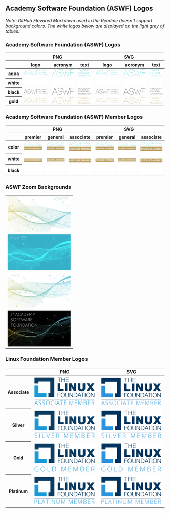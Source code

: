 ## Academy Software Foundation (ASWF) Logos

*Note: GitHub Flavored Markdown used in the Readme doesn't support background colors. The white logos below are displayed on the light grey of tables.*

###  Academy Software Foundation (ASWF) Logos
<table class="logos-table">
	<thead>
        <tr>
            <th></th>
            <th colspan="3">PNG</th>
            <th colspan="3">SVG</th>
        </tr>
        <tr>
            <th></th>
            <th>logo</th>
            <th>acronym</th>
            <th>text</th>
            <th>logo</th>
            <th>acronym</th>
            <th>text</th>
        </tr>
    </thead>
    <tbody>
        <tr>
            <th>aqua</th>
            <td><a href="../other/aswf/aqua/aqua-logo.png" download><img src="../other/aswf/aqua/aqua-logo.png" width="200"></a></td>
            <td><a href="../other/aswf/aqua/aqua-acronym.png" download><img src="../other/aswf/aqua/aqua-acronym.png" width="95"></a></td>
            <td><a href="../other/aswf/aqua/aqua-text.png" download><img src="../other/aswf/aqua/aqua-text.png" width="75"></a></td>
            <td><a href="../other/aswf/aqua/aqua-logo.svg" download><img src="../other/aswf/aqua/aqua-logo.svg" width="200"></a></td>
            <td><a href="../other/aswf/aqua/aqua-acronym.svg" download><img src="../other/aswf/aqua/aqua-acronym.svg" width="95"></a></td>
            <td><a href="../other/aswf/aqua/aqua-text.svg" download><img src="../other/aswf/aqua/aqua-text.svg" width="75"></a></td>
        </tr>
        <tr>
            <th>white</th>
            <td><a href="../other/aswf/black/white-logo.png" download><img src="../other/aswf/white/white-logo.png" width="200"></a></td>
            <td><a href="../other/aswf/black/white-acronym.png" download><img src="../other/aswf/white/white-acronym.png" width="95"></a></td>
            <td><a href="../other/aswf/black/white-text.png" download><img src="../other/aswf/white/white-text.png" width="75"></a></td>
            <td><a href="../other/aswf/black/white-logo.svg" download><img src="../other/aswf/white/white-logo.svg" width="200"></a></td>
            <td><a href="../other/aswf/black/white-acronym.svg" download><img src="../other/aswf/white/white-acronym.svg" width="95"></a></td>
            <td><a href="../other/aswf/black/white-text.svg" download><img src="../other/aswf/white/white-text.svg" width="75"></a></td>
        </tr>
        <tr>
            <th>black</th>
            <td><a href="../other/aswf/black/black-logo.png" download><img src="../other/aswf/black/black-logo.png" width="200"></a></td>
            <td><a href="../other/aswf/black/black-acronym.png" download><img src="../other/aswf/black/black-acronym.png" width="95"></a></td>
            <td><a href="../other/aswf/black/black-text.png" download><img src="../other/aswf/black/black-text.png" width="75"></a></td>
            <td><a href="../other/aswf/black/black-logo.svg" download><img src="../other/aswf/black/black-logo.svg" width="200"></a></td>
            <td><a href="../other/aswf/black/black-acronym.svg" download><img src="../other/aswf/black/black-acronym.svg" width="95"></a></td>
            <td><a href="../other/aswf/black/black-text.svg" download><img src="../other/aswf/black/black-text.svg" width="75"></a></td>
        </tr>
        <tr>
            <th>gold</th>
            <td><a href="../other/aswf/gold/gold-logo.png" download><img src="../other/aswf/gold/gold-logo.png" width="200"></a></td>
            <td><a href="../other/aswf/gold/gold-acronym.png" download><img src="../other/aswf/gold/gold-acronym.png" width="95"></a></td>
            <td><a href="../other/aswf/gold/gold-text.png" download><img src="../other/aswf/gold/gold-text.png" width="75"></a></td>
            <td><a href="../other/aswf/gold/gold-logo.svg" download><img src="../other/aswf/gold/gold-logo.svg" width="200"></a></td>
            <td><a href="../other/aswf/gold/gold-acronym.svg" download><img src="../other/aswf/gold/gold-acronym.svg" width="95"></a></td>
            <td><a href="../other/aswf/gold/gold-text.svg" download><img src="../other/aswf/gold/gold-text.svg" width="75"></a></td>
        </tr>
    </tbody>
</table>

### Academy Software Foundation (ASWF) Member Logos

<table class="logos-table">
	<thead>
        <tr>
            <th></th>
            <th colspan="3">PNG</th>
            <th colspan="3">SVG</th>
        </tr>
        <tr>
            <th></th>
            <th>premier</th>
            <th>general</th>
            <th>associate</th>
            <th>premier</th>
            <th>general</th>
            <th>associate</th>
        </tr>
    </thead>
    <tbody>
        <tr>
            <th>color</th>
            <td><a href="../other/aswf-member/premier/premier-color.png" download><img src="../other/aswf-member/premier/premier-color.png" width="125"></a></td>
            <td><a href="../other/aswf-member/premier/general-color.png" download><img src="../other/aswf-member/general/general-color.png" width="125"></a></td>
            <td><a href="../other/aswf-member/premier/associate-color.png" download><img src="../other/aswf-member/associate/associate-color.png" width="125"></a></td>
            <td><a href="../other/aswf-member/premier/premier-color.svg" download><img src="../other/aswf-member/premier/premier-color.svg" width="125"></a></td>
            <td><a href="../other/aswf-member/premier/general-color.svg" download><img src="../other/aswf-member/general/general-color.svg" width="125"></a></td>
            <td><a href="../other/aswf-member/premier/associate-color.svg" download><img src="../other/aswf-member/associate/associate-color.svg" width="125"></a></td>
        </tr>
        <tr>
            <th>white</th>
            <td><a href="../other/aswf-member/premier/premier-white.png" download><img src="../other/aswf-member/premier/premier-white.png" width="125"></a></td>
            <td><a href="../other/aswf-member/premier/general-white.png" download><img src="../other/aswf-member/general/general-white.png" width="125"></a></td>
            <td><a href="../other/aswf-member/premier/associate-white.png" download><img src="../other/aswf-member/associate/associate-white.png" width="125"></a></td>
            <td><a href="../other/aswf-member/premier/premier-white.svg" download><img src="../other/aswf-member/premier/premier-white.svg" width="125"></a></td>
            <td><a href="../other/aswf-member/premier/general-white.svg" download><img src="../other/aswf-member/general/general-white.svg" width="125"></a></td>
            <td><a href="../other/aswf-member/premier/associate-white.svg" download><img src="../other/aswf-member/associate/associate-white.svg" width="125"></a></td>
        </tr>
	    <tr>
            <th>black</th>
            <td><a href="../other/aswf-member/premier/premier-black.png" download><img src="../other/aswf-member/premier/premier-black.png" width="125"></a></td>
            <td><a href="../other/aswf-member/premier/general-black.png" download><img src="../other/aswf-member/general/general-black.png" width="125"></a></td>
            <td><a href="../other/aswf-member/premier/associate-black.png" download><img src="../other/aswf-member/associate/associate-black.png" width="125"></a></td>
            <td><a href="../other/aswf-member/premier/premier-black.svg" download><img src="../other/aswf-member/premier/premier-black.svg" width="125"></a></td>
            <td><a href="../other/aswf-member/premier/general-black.svg" download><img src="../other/aswf-member/general/general-black.svg" width="125"></a></td>
            <td><a href="../other/aswf-member/premier/associate-black.svg" download><img src="../other/aswf-member/associate/associate-black.svg" width="125"></a></td>
	    </tr>
    </tbody>
</table>

### ASWF Zoom Backgrounds

<table class="logos-table">
    <tbody>
        <tr>
            <td><a href="../other/zoom-backgrounds/ASWF_ZoomBG_v4_A.png" download="aswf"><img src="../other/zoom-backgrounds/ASWF_ZoomBG_v4_A.png" width="200"></a></td>
        </tr>
        <tr>
            <td><a href="../other/zoom-backgrounds/ASWF_ZoomBG_v4_B.png" download="aswf"><img src="../other/zoom-backgrounds/ASWF_ZoomBG_v4_B.png" width="200"></a></td>
        </tr>
        <tr>
            <td><a href="../other/zoom-backgrounds/ASWF_ZoomBG_v4_C.png" download="aswf"><img src="../other/zoom-backgrounds/ASWF_ZoomBG_v4_C.png" width="200"></a></td>
        </tr>
        <tr>
            <td><a href="../other/zoom-backgrounds/ASWF_ZoomBG_v4_D.png" download="aswf"><img src="../other/zoom-backgrounds/ASWF_ZoomBG_v4_D.png" width="200"></a></td>
        </tr>
    </tbody>
</table>

### Linux Foundation Member Logos

<table class="logos-table">
    <thead>
        <tr>
            <th></th>
            <th>PNG</th>
            <th>SVG</th>
        </tr>
    </thead>
    <tbody>
        <tr>
            <th>Associate</th>
            <td><a href="../other/lf-member/associate/lf_mem_asso.png" download><img src="../other/lf-member/associate/lf_mem_asso.png" width="200"></a></td>
            <td><a href="../other/lf-member/associate/lf_mem_asso.svg" download><img src="../other/lf-member/associate/lf_mem_asso.svg" width="200"></a></td>
        </tr>
        <tr>
            <th>Silver</th>
            <td><a href="../other/lf-member/silver/lf_mem_silv.png" download><img src="../other/lf-member/silver/lf_mem_silv.png" width="200"></a></td>
            <td><a href="../other/lf-member/silver/lf_mem_silv.svg" download><img src="../other/lf-member/silver/lf_mem_silv.svg" width="200"></a></td>
        </tr>
        <tr>
            <th>Gold</th>
            <td><a href="../other/lf-member/gold/lf_mem_gold.png" download><img src="../other/lf-member/gold/lf_mem_gold.png" width="200"></a></td>
            <td><a href="../other/lf-member/gold/lf_mem_gold.svg" download><img src="../other/lf-member/gold/lf_mem_gold.svg" width="200"></a></td>
        </tr>
        <tr>
            <th>Platinum</th>
            <td><a href="../other/lf-member/platinum/lf_mem_plat.png" download><img src="../other/lf-member/platinum/lf_mem_plat.png" width="200"></a></td>
            <td><a href="../other/lf-member/platinum/lf_mem_plat.svg" download><img src="../other/lf-member/platinum/lf_mem_plat.svg" width="200"></a></td>
        </tr>
    </tbody>
</table>
